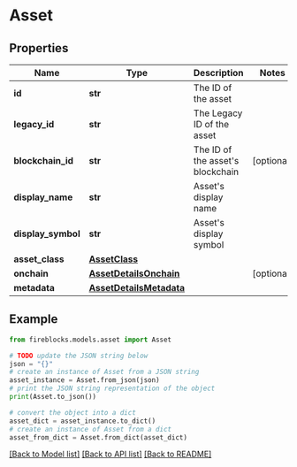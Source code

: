 # Asset


## Properties

Name | Type | Description | Notes
------------ | ------------- | ------------- | -------------
**id** | **str** | The ID of the asset | 
**legacy_id** | **str** | The Legacy ID of the asset | 
**blockchain_id** | **str** | The ID of the asset&#39;s blockchain | [optional] 
**display_name** | **str** | Asset&#39;s display name | 
**display_symbol** | **str** | Asset&#39;s display symbol | 
**asset_class** | [**AssetClass**](AssetClass.md) |  | 
**onchain** | [**AssetDetailsOnchain**](AssetDetailsOnchain.md) |  | [optional] 
**metadata** | [**AssetDetailsMetadata**](AssetDetailsMetadata.md) |  | 

## Example

```python
from fireblocks.models.asset import Asset

# TODO update the JSON string below
json = "{}"
# create an instance of Asset from a JSON string
asset_instance = Asset.from_json(json)
# print the JSON string representation of the object
print(Asset.to_json())

# convert the object into a dict
asset_dict = asset_instance.to_dict()
# create an instance of Asset from a dict
asset_from_dict = Asset.from_dict(asset_dict)
```
[[Back to Model list]](../README.md#documentation-for-models) [[Back to API list]](../README.md#documentation-for-api-endpoints) [[Back to README]](../README.md)


